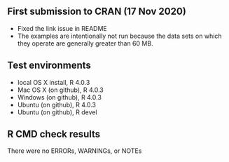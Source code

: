 ## First submission to CRAN (17 Nov 2020)

* Fixed the link issue in README
* The examples are intentionally not run because the data sets on which they operate are generally greater than 60 MB.

## Test environments
* local OS X install, R 4.0.3 
* Mac OS X (on github), R 4.0.3
* Windows (on github), R 4.0.3
* Ubuntu (on github), R 4.0.3
* Ubuntu (on github), R devel

## R CMD check results
There were no ERRORs, WARNINGs, or NOTEs
